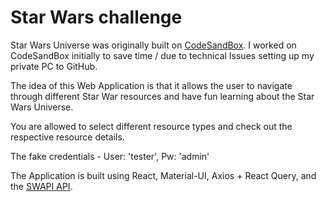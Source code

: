 # Star Wars challenge

Star Wars Universe was originally built on [CodeSandBox](https://codesandbox.io/s/github/Rodney1988/challenge "Open via CodeSandbox"). I worked on CodeSandBox initially to save time / due to technical Issues setting up my private PC to GitHub.

The idea of this Web Application is that it allows the user to navigate through different Star War resources and have fun learning about the Star Wars Universe.

You are allowed to select different resource types and check out the respective resource details.

The fake credentials - User: 'tester', Pw: 'admin'

The Application is built using React, Material-UI, Axios + React Query, and the [SWAPI API](https://swapi.dev/ "navigate to the API").
